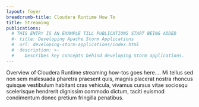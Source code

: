```yaml
---
layout: foyer
breadcrumb-title: Cloudera Runtime How To
title: Streaming
publications:
  # THIS ENTRY IS AN EXAMPLE TILL PUBLICATIONS START BEING ADDED
  #- title: Developing Apache Storm Applications
  #  url: developing-storm-applications/index.html
  #  description: >-
  #    Describes key concepts behind developing Storm applications.
---
```

Overview of Cloudera Runtime streaming how-tos goes here.... Mi tellus
sed non sem malesuada pharetra praesent quis, magnis placerat nostra
rhoncus quisque vestibulum habitant cras vehicula, vivamus cursus vitae
sociosqu scelerisque hendrerit dignissim commodo dictum, taciti euismod
condimentum donec pretium fringilla penatibus.
